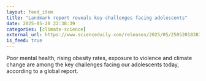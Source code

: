 ```yaml
---
layout: feed_item
title: "Landmark report reveals key challenges facing adolescents"
date: 2025-05-20 22:38:39
categories: [climate-science]
external_url: https://www.sciencedaily.com/releases/2025/05/250520183839.htm
is_feed: true
---
```


Poor mental health, rising obesity rates, exposure to violence and climate change are among the key challenges facing our adolescents today, according to a global report.
